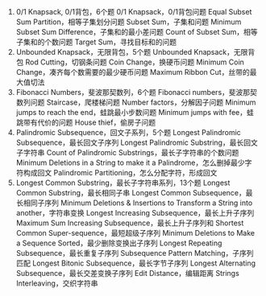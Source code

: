

1. 0/1 Knapsack, 0/1背包，6个题
0/1 Knapsack，0/1背包问题
Equal Subset Sum Partition，相等子集划分问题
Subset Sum，子集和问题
Minimum Subset Sum Difference，子集和的最小差问题
Count of Subset Sum，相等子集和的个数问题
Target Sum，寻找目标和的问题
2. Unbounded Knapsack，无限背包，5个题
Unbounded Knapsack，无限背包
Rod Cutting，切钢条问题
Coin Change，换硬币问题
Minimum Coin Change，凑齐每个数需要的最少硬币问题
Maximum Ribbon Cut，丝带的最大值切法
3. Fibonacci Numbers，斐波那契数列，6个题
Fibonacci numbers，斐波那契数列问题
Staircase，爬楼梯问题
Number factors，分解因子问题
Minimum jumps to reach the end，蛙跳最小步数问题
Minimum jumps with fee，蛙跳带有代价的问题
House thief，偷房子问题
4. Palindromic Subsequence，回文子系列，5个题
Longest Palindromic Subsequence，最长回文子序列
Longest Palindromic Substring，最长回文子字符串
Count of Palindromic Substrings，最长子字符串的个数问题
Minimum Deletions in a String to make it a Palindrome，怎么删掉最少字符构成回文
Palindromic Partitioning，怎么分配字符，形成回文
5. Longest Common Substring，最长子字符串系列，13个题
Longest Common Substring，最长相同子串
Longest Common Subsequence，最长相同子序列
Minimum Deletions & Insertions to Transform a String into another，字符串变换
Longest Increasing Subsequence，最长上升子序列
Maximum Sum Increasing Subsequence，最长上升子序列和
Shortest Common Super-sequence，最短超级子序列
Minimum Deletions to Make a Sequence Sorted，最少删除变换出子序列
Longest Repeating Subsequence，最长重复子序列
Subsequence Pattern Matching，子序列匹配
Longest Bitonic Subsequence，最长字节子序列
Longest Alternating Subsequence，最长交差变换子序列
Edit Distance，编辑距离
Strings Interleaving，交织字符串
